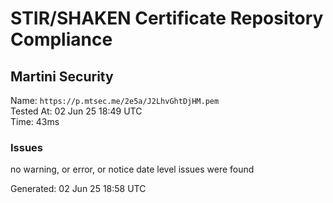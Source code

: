 # STIR/SHAKEN Certificate Repository Compliance

## Martini Security

Name: `https://p.mtsec.me/2e5a/J2LhvGhtDjHM.pem`\
Tested At: 02 Jun 25 18:49 UTC\
Time: 43ms

### Issues

no warning, or error, or notice date level issues were found

Generated: 02 Jun 25 18:58 UTC
